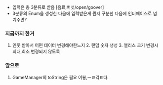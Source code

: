 - 입력은 총 3분류로 받음 [음료,버섯/open/goover]
- 3분류의 Enum을 생성한 다음에 입력받은게 뭔지 구분한 다음에 인터페이스로 넘겨주면?

### 지금까지 한거
1. 인풋 받아서 어떤 데이터 변경해야한느지
   2. 랜덤 숫자 생성
   3. 앨리스 크기 변경시 최대,최소 변경되지 않도록

### 앞으로

1. GameManager의 toString은 필요 어뵹,ㅡㄹ걱ㅌ다.